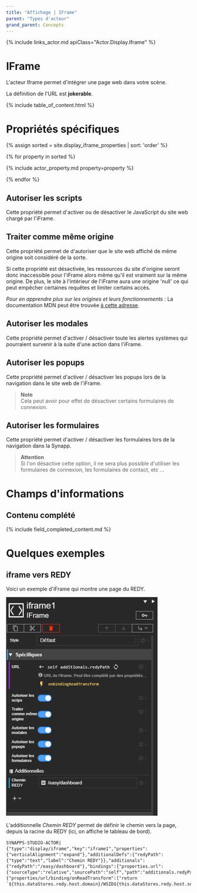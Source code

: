 ```yaml
---
title: "Affichage | IFrame"
parent: "Types d'acteur"
grand_parent: Concepts
---
```


{% include links_actor.md apiClass="Actor.Display.Iframe" %}

# IFrame

L'acteur Iframe permet d'intégrer une page web dans votre scène.

La définition de l'URL est **jokerable**.

{% include table_of_content.html %}

# Propriétés spécifiques

{% assign sorted = site.display_iframe_properties | sort: 'order' %}

{% for property in sorted %}

{% include actor_property.md property=property %}

{% endfor %}

## Autoriser les scripts

Cette propriété permet d'activer ou de désactiver le JavaScript du site web chargé par l'iFrame.
## Traiter comme même origine

Cette propriété permet de d'autoriser que le site web affiché de même origine soit considéré de la sorte.

Si cette propriété est désactivée, les ressources du site d'origine seront donc inaccessible pour l'iFrame alors même qu'il est vraiment sur la même origine. De plus, le site à l'intérieur de l'iFrame aura une origine 'null' ce qui peut empêcher certaines requêtes et limiter certains accès.

*Pour en apprendre plus sur les origines et leurs fonctionnements :*
La documentation MDN peut être trouvée [à cette adresse](https://developer.mozilla.org/fr/docs/Web/Security/Same-origin_policy).
## Autoriser les modales

Cette propriété permet d'activer / désactiver toute les alertes systèmes qui pourraient survenir à la suite d'une action dans l'iFrame.
## Autoriser les popups

Cette propriété permet d'activer / désactiver les popups lors de la navigation dans le site web de l'iFrame.

> **Note**<br>
> Cela peut avoir pour effet de désactiver certains formulaires de connexion.

## Autoriser les formulaires

Cette propriété permet d'activer / désactiver les formulaires lors de la navigation dans la Synapp.


> **Attention**<br>
> Si l'on désactive cette option, il ne sera plus possible d'utiliser les formulaires de connexion, les formulaires de contact, etc ...


# Champs d'informations

## Contenu complété

{% include field_completed_content.md %}

# Quelques exemples

## iframe vers REDY

<div class="code-example" markdown="1">

Voici un exemple d'iFrame qui montre une page du REDY.

![SynApps](../../assets/concepts/actor/display_iframe/iframe01.png)

L'additionnelle *Chemin REDY* permet de définir le chemin vers la page, depuis la racine du REDY (ici, on affiche le tableau de bord).

</div>

```text
SYNAPPS-STUDIO-ACTOR|{"type":"display/iframe","key":"iframe1","properties":{"verticalAlignment":"expand"},"additionalDefs":{"redyPath":{"type":"text","label":"Chemin REDY"}},"additionals":{"redyPath":"/easy/dashboard"},"bindings":{"properties.url":{"sourceType":"relative","sourcePath":"self","path":"additionals.redyPath"}},"events":{"properties/url/binding/onReadTransform":["return  `${this.dataStores.redy.host.domain}/WSID${this.dataStores.redy.host.session.sid}${context.value}`;"]}}
```
